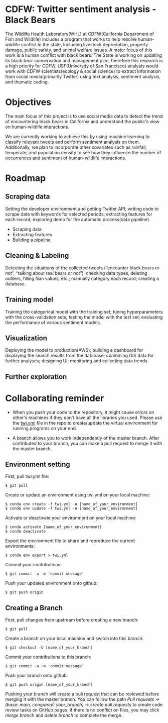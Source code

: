 # CDFW: Twitter sentiment analysis - Black Bears

The Wildlife Health Laboratory(WHL) at CDFW(California Department of Fish and Wildlife) includes a program that works to help resolve human-wildlife conflict in the state, including livestock depredation, property damage, public safety, and animal welfare issues. A major focus of this work is a human conflict with black bears. The State is working on updating its black bear conservation and management plan, therefore this research is a high priority for CDFW. 
USF(University of San Francisco) analysts would work with CDFW scientists(ecology & social science) to extract information from social media(primarily Twitter) using text analysis, sentiment analysis, and thematic coding.


# Objectives

The main focus of this project is to use social media data to detect the trend of encountering black bears in California and understand the public's view on human-wildlife interactions. 

We are currently working to achieve this by using machine learning to classify relevant tweets and perform sentiment analysis on them. Additionally, we plan to incorporate other covariates such as rainfall, temperate, and population density to see how they influence the number of occurrences and sentiment of human-wildlife interactions.


# Roadmap

## Scraping data 

Setting the developer environment and getting Twitter API; writing code to scrape data with keywords for selected periods; extracting features for each record; exploring demo for the automatic process(data pipeline).

- Scraping data
- Extracting features
- Building a pipeline

## Cleaning & Labeling 

Detecting the situations of the collected tweets (“encounter black bears or not”, “talking about real bears or not”); checking data types, deleting outliers, filling Nan values, etc.; manually category each record; creating a database.

## Training model 

Training the categorical model with the training set; tuning hyperparameters with the cross-validation sets; testing the model with the test set; evaluating the performance of various sentiment models.

## Visualization 

Deploying the model to production(AWS); building a dashboard for displaying the search results from the database; combining GIS data for further analyses; designing UI; monitoring and collecting data trends.

## Further exploration


# Collaborating reminder

* When you push your code to the repository, it might cause errors on other's machines if they don't have all the libraries you used. Please use the [twi.yml](https://github.com/persecond17/CDFW2023/blob/main/twi.yml) file in the repo to create/update the virtual environment for running programs on your end.

* A branch allows you to work independently of the master branch. After contributed to your branch, you can make a pull request to merge it with the master branch.

## Environment setting

First, pull twi.yml file:

`$ git pull`

Create or update an environment using twi.yml on your local machine:

`$ conda env create -f twi.yml -n [name_of_your_environment]`<br>
`$ conda env update -f twi.yml -n [name_of_your_environment]`

Activate or deactivate your environment on your local machine:

`$ conda activate [name_of_your_environment]`<br>
`$ conda deactivate`

Export the environment file to share and reproduce the current environments:

`$ conda env export > twi.yml`

Commit your contributions:

`$ git commit -a -m 'commit message'`

Push your updated environment onto github:

`$ git push origin`

## Creating a Branch

First, pull changes from upstream before creating a new branch:

`$ git pull`

Create a branch on your local machine and switch into this branch:

`$ git checkout -b [name_of_your_branch]`

Commit your contributions to this branch:

`$ git commit -a -m 'commit message'`

Push your branch onto github:

`$ git push origin [name_of_your_branch]`

Pushing your branch will create a pull request that can be reviewed before merging it with the master branch. You can follow the path *Pull requests -> (base: main, compared: your_branch) -> create pull requests* to create code review tasks on GitHub pages. 
If there is no conflict on files, you may click *merge branch* and *delete branch* to complete the merge.